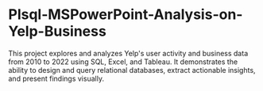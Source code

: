 # Plsql-MSPowerPoint-Analysis-on-Yelp-Business
This project explores and analyzes Yelp's user activity and business data from 2010 to 2022 using SQL, Excel, and Tableau. It demonstrates the ability to design and query relational databases, extract actionable insights, and present findings visually.
